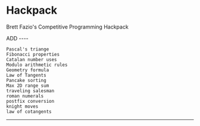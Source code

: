 # Hackpack
Brett Fazio's Competitive Programming Hackpack


ADD ----

    Pascal's triange
    Fibonacci properties
    Catalan number uses
    Modulo arithmetic rules
    Geometry formula
    Law of Tangents
    Pancake sorting
    Max 2D range sum
    traveling salesman
    roman numerals
    postfix conversion
    knight moves
    law of cotangents
----
